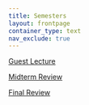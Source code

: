 ```yaml
---
title: Semesters
layout: frontpage
container_type: text
nav_exclude: true
---
```


[Guest Lecture](ee290_bringup_guest_lecture.pdf)

[Midterm Review](review-mid.pdf)

[Final Review](review-final.pdf)

